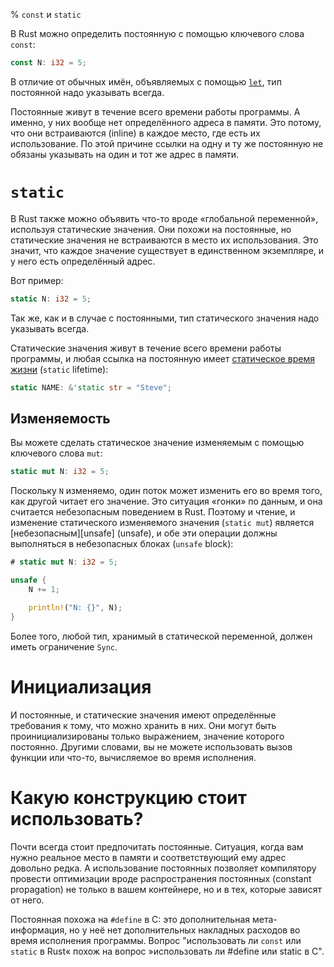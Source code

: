 % `const` и `static`

В Rust можно определить постоянную с помощью ключевого слова `const`:

```rust
const N: i32 = 5;
```

В отличие от обычных имён, объявляемых с помощью [`let`][let], тип постоянной
надо указывать всегда.

[let]: variable-bindings.html

Постоянные живут в течение всего времени работы программы. А именно, у них
вообще нет определённого адреса в памяти. Это потому, что они встраиваются
(inline) в каждое место, где есть их использование. По этой причине ссылки на
одну и ту же постоянную не обязаны указывать на один и тот же адрес в памяти.

# `static`

В Rust также можно объявить что-то вроде «глобальной переменной», используя
статические значения. Они похожи на постоянные, но статические значения
не встраиваются в место их использования. Это значит, что каждое значение
существует в единственном экземпляре, и у него есть определённый адрес.

Вот пример:

```rust
static N: i32 = 5;
```

[const]: const.html

Так же, как и в случае с постоянными, тип статического значения надо указывать
всегда.

Статические значения живут в течение всего времени работы программы, и любая
ссылка на постоянную имеет [статическое время жизни][lifetimes] (`static`
lifetime):

```rust
static NAME: &'static str = "Steve";
```

[lifetimes]: lifetimes.html

## Изменяемость

Вы можете сделать статическое значение изменяемым с помощью ключевого слова
`mut`:

```rust
static mut N: i32 = 5;
```

Поскольку `N` изменяемо, один поток может изменить его во время того, как другой
читает его значение. Это ситуация «гонки» по данным, и она считается
небезопасным поведением в Rust. Поэтому и чтение, и изменение статического
изменяемого значения (`static mut`) является [небезопасным][unsafe] (unsafe), и
обе эти операции должны выполняться в небезопасных блоках (`unsafe` block):

```rust
# static mut N: i32 = 5;

unsafe {
    N += 1;

    println!("N: {}", N);
}
```

Более того, любой тип, хранимый в статической переменной, должен иметь
ограничение `Sync`.

# Инициализация

И постоянные, и статические значения имеют определённые требования к тому, что
можно хранить в них. Они могут быть проинициализированы только выражением,
значение которого постоянно. Другими словами, вы не можете использовать вызов
функции или что-то, вычисляемое во время исполнения.

# Какую конструкцию стоит использовать?

Почти всегда стоит предпочитать постоянные. Ситуация, когда вам нужно реальное
место в памяти и соответствующий ему адрес довольно редка. А использование
постоянных позволяет компилятору провести оптимизации вроде распространения
постоянных (constant propagation) не только в вашем контейнере, но и в тех,
которые зависят от него.

Постоянная похожа на `#define` в C: это дополнительная мета-информация, но у неё
нет дополнительных накладных расходов во время исполнения программы. Вопрос
"использовать ли `const` или `static` в Rust« похож на вопрос »использовать ли
#define или static в C".
